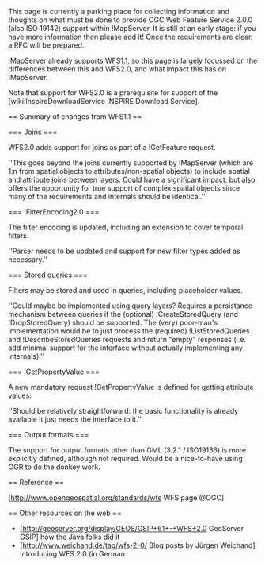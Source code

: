 This page is currently a parking place for collecting information and thoughts on what must be done to provide OGC Web Feature Service 2.0.0 (also ISO 19142) support within !MapServer. It is still at an early stage: if you have more information then please add it! Once the requirements are clear, a RFC will be prepared.                                                                                                              
                                                                                                                                                                                                                                                                                                                                                                                                                                               
!MapServer already supports WFS1.1, so this page is largely focussed on the differences between this and WFS2.0, and what impact this has on !MapServer.                                                                                                                                                                                                                                                                                       
                                                                                                                                                                                                                                                                                                                                                                                                                                               
Note that support for WFS2.0 is a prerequisite for support of the [wiki:InspireDownloadService INSPIRE Download Service].                                                                                                                                                                                                                                                                                                                      
                                                                                                                                                                                                                                                                                                                                                                                                                                               
== Summary of changes from WFS1.1 ==                                                                                                                                                                                                                                                                                                                                                                                                           
                                                                                                                                                                                                                                                                                                                                                                                                                                               
=== Joins ===                                                                                                                                                                                                                                                                                                                                                                                                                                  
                                                                                                                                                                                                                                                                                                                                                                                                                                               
WFS2.0 adds support for joins as part of a !GetFeature request.                                                                                                                                                                                                                                                                                                                                                                                
                                                                                                                                                                                                                                                                                                                                                                                                                                               
''This goes beyond the joins currently supported by !MapServer (which are 1:n from spatial objects to attributes/non-spatial objects) to include spatial and attribute joins between layers. Could have a significant impact, but also offers the opportunity for true support of complex spatial objects since many of the requirements and internals should be identical.''                                                                  
                                                                                                                                                                                                                                                                                                                                                                                                                                               
=== !FilterEncoding2.0 ===                                                                                                                                                                                                                                                                                                                                                                                                                     
                                                                                                                                                                                                                                                                                                                                                                                                                                               
The filter encoding is updated, including an extension to cover temporal filters.                                                                                                                                                                                                                                                                                                                                                              
                                                                                                                                                                                                                                                                                                                                                                                                                                               
''Parser needs to be updated and support for new filter types added as necessary.''                                                                                                                                                                                                                                                                                                                                                            
                                                                                                                                                                                                                                                                                                                                                                                                                                               
=== Stored queries ===                                                                                                                                                                                                                                                                                                                                                                                                                         
                                                                                                                                                                                                                                                                                                                                                                                                                                               
Filters may be stored and used in queries, including placeholder values.                                                                                                                                                                                                                                                                                                                                                                       
                                                                                                                                                                                                                                                                                                                                                                                                                                               
''Could maybe be implemented using query layers? Requires a persistance mechanism between queries if the (optional) !CreateStoredQuery (and !DropStoredQuery) should be supported. The (very) poor-man's implementation would be to just process the (required) !ListStoredQueries and !DescribeStoredQueries requests and return "empty" responses (i.e. add minimal support for the interface without actually implementing any internals).''
                                                                                                                                                                                                                                                                                                                                                                                                                                               
=== !GetPropertyValue ===                                                                                                                                                                                                                                                                                                                                                                                                                      
                                                                                                                                                                                                                                                                                                                                                                                                                                               
A new mandatory request !GetPropertyValue is defined for getting attribute values.                                                                                                                                                                                                                                                                                                                                                             
                                                                                                                                                                                                                                                                                                                                                                                                                                               
''Should be relatively straightforward: the basic functionality is already available it just needs the interface to it.''                                                                                                                                                                                                                                                                                                                      
                                                                                                                                                                                                                                                                                                                                                                                                                                               
=== Output formats ===                                                                                                                                                                                                                                                                                                                                                                                                                         
                                                                                                                                                                                                                                                                                                                                                                                                                                               
The support for output formats other than GML (3.2.1 / ISO19136) is more explicitly defined, although not required. Would be a nice-to-have using OGR to do the donkey work.                                                                                                                                                                                                                                                                   
                                                                                                                                                                                                                                                                                                                                                                                                                                               
== Reference ==                                                                                                                                                                                                                                                                                                                                                                                                                                
                                                                                                                                                                                                                                                                                                                                                                                                                                               
[http://www.opengeospatial.org/standards/wfs WFS page @OGC]                                                                                                                                                                                                                                                                                                                                                                                    
                                                                                                                                                                                                                                                                                                                                                                                                                                               
== Other resources on the web ==                                                                                                                                                                                                                                                                                                                                                                                                               
                                                                                                                                                                                                                                                                                                                                                                                                                                               
 * [http://geoserver.org/display/GEOS/GSIP+61+-+WFS+2.0 GeoServer GSIP] how the Java folks did it                                                                                                                                                                                                                                                                                                                                              
 * [http://www.weichand.de/tag/wfs-2-0/ Blog posts by Jürgen Weichand] introducing WFS 2.0 (in German
